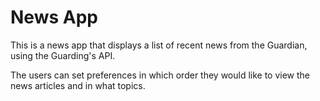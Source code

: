 News App
===================================

This is a news app that displays a list of recent news from the Guardian, using the Guarding's API.

The users can set preferences in which order they would like to view the news articles and in what topics.



